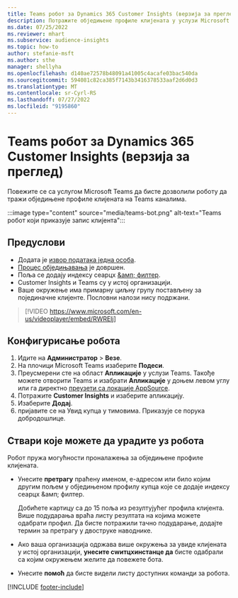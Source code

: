 ```yaml
---
title: Teams робот за Dynamics 365 Customer Insights (верзија за преглед)
description: Потражите обједињене профиле клијената у услузи Microsoft Teams уз помоћ робота.
ms.date: 07/25/2022
ms.reviewer: mhart
ms.subservice: audience-insights
ms.topic: how-to
author: stefanie-msft
ms.author: sthe
manager: shellyha
ms.openlocfilehash: d140ae72578b48091a41005c4acafe03bac540da
ms.sourcegitcommit: 594081c82ca385f7143b3416378533aaf2d6d0d3
ms.translationtype: MT
ms.contentlocale: sr-Cyrl-RS
ms.lasthandoff: 07/27/2022
ms.locfileid: "9195860"
---
```

# <a name="teams-bot-for-dynamics-365-customer-insights-preview"></a>Teams робот за Dynamics 365 Customer Insights (верзија за преглед)

Повежите се са услугом Microsoft Teams да бисте дозволили роботу да тражи обједињене профиле клијената на Teams каналима.

:::image type="content" source="media/teams-bot.png" alt-text="Teams робот који приказује запис клијента":::

## <a name="prerequisites"></a>Предуслови

- Додата је [извор података једна особа](data-sources.md).
- [Процес обједињавања](data-unification.md) је довршен.
- Поља се додају индексу сеарцх [&амп; филтер](search-filter-index.md).
- Customer Insights и Teams су у истој организацији.
- Ваше окружење има примарну циљну групу постављену за појединачне клијенте. Пословни налози нису подржани.


> [!VIDEO https://www.microsoft.com/en-us/videoplayer/embed/RWRElj]

## <a name="configure-the-bot"></a>Конфигурисање робота

1. Идите на **Администратор** > **Везе**.
1. На плочици Microsoft Teams изаберите **Подеси**.
1. Преусмерени сте на област **Апликације** у услузи Teams. Такође можете отворити Teams и изабрати **Апликације** у доњем левом углу или га директно [преузети са локације AppSource](https://go.microsoft.com/fwlink/?linkid=2124104).
1. Потражите **Customer Insights** и изаберите апликацију.
1. Изаберите **Додај**.
1. пријавите се на Увид купца у тимовима. Приказује се порука добродошлице.

## <a name="things-you-can-do-with-the-bot"></a>Ствари које можете да урадите уз робота

Робот пружа могућности проналажења за обједињене профиле клијената.

- Унесите **претрагу** праћену именом, е-адресом или било којим другим пољем у обједињеном профилу купца које се додаје индексу сеарцх &амп; филтер.

  Добићете картицу са до 15 поља из резултујућег профила клијента. Више подударања враћа листу резултата на којима можете одабрати профил. Да бисте потражили тачно подударање, додајте термин за претрагу у двоструке наводнике.

- Ако ваша организација одржава више окружења за увиде клијената у истој организацији, **унесите сwитцхинстанце да** бисте одабрали са којим окружењем желите да повежете бота.

- Унесите **помоћ** да бисте видели листу доступних команди за робота.  

[!INCLUDE [footer-include](includes/footer-banner.md)]